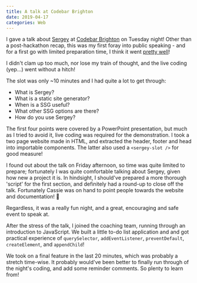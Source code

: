 ```yaml
---
title: A talk at Codebar Brighton
date: 2019-04-17
categories: Web
---
```


I gave a talk about [Sergey](https://sergey.trysmudford.com/) at [Codebar Brighton](https://codebar.io/brighton) on Tuesday night! Other than a post-hackathon recap, this was my first foray into public speaking - and for a first go with limited preparation time, I think it went [pretty well](https://twitter.com/CodebarBrighton/status/1118504901301157889)!

I didn't clam up too much, nor lose my train of thought, and the live coding (yep...) went without a hitch!

The slot was only ~10 minutes and I had quite a lot to get through:

- What is Sergey?
- What is a static site generator?
- When is a SSG useful?
- What other SSG options are there?
- How do you use Sergey?

The first four points were covered by a PowerPoint presentation, but much as I tried to avoid it, live coding was required for the demonstration. I took a two page website made in HTML, and extracted the header, footer and head into importable components. The latter also used a `<sergey-slot />` for good measure!

I found out about the talk on Friday afternoon, so time was quite limited to prepare; fortunately I was quite comfortable talking about Sergey, given how new a project it is. In hindsight, I should've prepared a more thorough 'script' for the first section, and definitely had a round-up to close off the talk. Fortunately Cassie was on hand to point people towards the website and documentation! 🙈

Regardless, it was a really fun night, and a great, encouraging and safe event to speak at.

After the stress of the talk, I joined the coaching team, running through an introduction to JavaScript. We built a little to-do list application and and got practical experience of `querySelector`, `addEventListener`, `preventDefault`, `createElement`, and `appendChild`!

We took on a final feature in the last 20 minutes, which was probably a stretch time-wise. It probably would've been better to finally run through of the night's coding, and add some reminder comments. So plenty to learn from!
